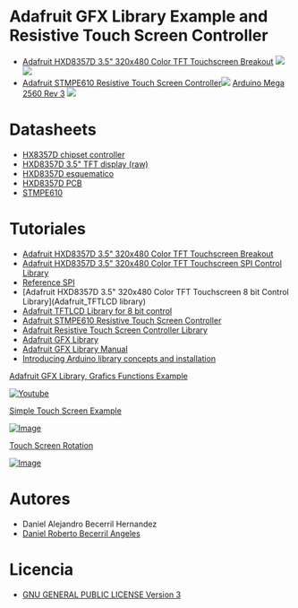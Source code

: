 # Adafruit GFX Library Example and Resistive Touch Screen Controller

- [Adafruit HXD8357D 3.5" 320x480 Color TFT Touchscreen Breakout](https://learn.adafruit.com/adafruit-3-5-color-320x480-tft-touchscreen-breakout/overview)
![](https://learn.adafruit.com/system/assets/assets/000/018/882/medium800/adafruit_products_2050_kit_ORIG.jpg?1408384817)
![](https://learn.adafruit.com/system/assets/assets/000/018/885/medium800/adafruit_products_sidew.jpg?1408384942)
- [Adafruit STMPE610 Resistive Touch Screen Controller](https://www.adafruit.com/products/1571)![](https://github.com/daniel3514/Adafruit-GFX-Library-Example-and-Resistive-Touch-Screen-Controller/blob/master/Hadware/Resistive%20Touch%20Screen%20Controller%20-%20Adafruit%20-%20STMPE610/STMPE610.jpg)
[Arduino Mega 2560 Rev 3](https://www.arduino.cc/en/Main/arduinoBoardMega2560)
![](https://github.com/daniel3514/Adafruit-GFX-Library-Example-and-Resistive-Touch-Screen-Controller/blob/master/Hadware/Arduino%20Mega/arduino_mega.jpg)

# Datasheets

- [HX8357D chipset controller](http://www.adafruit.com/datasheets/HX8357-D_DS_April2012.pdf)
- [HXD8357D 3.5" TFT display (raw)](http://www.adafruit.com/datasheets/Adafruit35inTFT.pdf)
- [HXD8357D esquematico](https://learn.adafruit.com/assets/18889)
- [HXD8357D PCB](https://learn.adafruit.com/assets/18891)
- [STMPE610](http://www.adafruit.com/datasheets/STMPE610.pdf)

# Tutoriales

- [Adafruit HXD8357D 3.5" 320x480 Color TFT Touchscreen Breakout](https://learn.adafruit.com/adafruit-3-5-color-320x480-tft-touchscreen-breakout/overview)
- [Adafruit HXD8357D 3.5" 320x480 Color TFT Touchscreen SPI Control Library](https://github.com/adafruit/Adafruit_HX8357_Library)
- [Reference SPI](https://www.arduino.cc/en/Reference/SPI)
- [Adafruit HXD8357D 3.5" 320x480 Color TFT Touchscreen 8 bit Control Library](Adafruit_TFTLCD library)
- [Adafruit TFTLCD Library for 8 bit control](https://github.com/adafruit/TFTLCD-Library)
- [Adafruit STMPE610 Resistive Touch Screen Controller](https://learn.adafruit.com/adafruit-2-8-tft-touch-shield-v2)
- [Adafruit Resistive Touch Screen Controller Library](https://github.com/adafruit/Touch-Screen-Library)
- [Adafruit GFX Library](https://github.com/adafruit/Adafruit-GFX-Library)
- [Adafruit GFX Library Manual](https://learn.adafruit.com/downloads/pdf/adafruit-gfx-graphics-library.pdf)
- [Introducing Arduino library concepts and installation](http://learn.adafruit.com/adafruit-all-about-arduino-libraries-install-use)

[Adafruit GFX Library, Grafics Functions Example](https://github.com/daniel3514/Adafruit-GFX-Library-Example-and-Resistive-Touch-Screen-Controller/tree/master/Examples/Grafics%20functions%20Tests)

[![Youtube](https://github.com/daniel3514/Adafruit-GFX-Library-Example-and-Resistive-Touch-Screen-Controller/blob/master/Examples/Graphic%20Functions%20Tests/video.JPG)](https://www.youtube.com/watch?v=Y8XBOiMS-KI)

[Simple Touch Screen Example](https://github.com/daniel3514/Adafruit-GFX-Library-Example-and-Resistive-Touch-Screen-Controller/tree/master/Examples/Touch%20simple%20Test)

[![Image](https://github.com/daniel3514/Adafruit-GFX-Library-Example-and-Resistive-Touch-Screen-Controller/blob/master/Examples/Touch%20simple%20Test/Captura.JPG)](https://github.com/daniel3514/Adafruit-GFX-Library-Example-and-Resistive-Touch-Screen-Controller/tree/master/Examples/Touch%20simple%20Test)

[Touch Screen Rotation](https://github.com/daniel3514/Adafruit-GFX-Library-Example-and-Resistive-Touch-Screen-Controller/tree/master/Examples/Touch%20Screen%20Rotation)

[![Image](https://github.com/daniel3514/Adafruit-GFX-Library-Example-and-Resistive-Touch-Screen-Controller/blob/master/Examples/Touch%20Screen%20Rotation/Roration%200.JPG)](https://github.com/daniel3514/Adafruit-GFX-Library-Example-and-Resistive-Touch-Screen-Controller/tree/master/Examples/Touch%20Screen%20Rotation)

# Autores
- Daniel Alejandro Becerril Hernandez
- [Daniel Roberto Becerril Angeles](mailto:daniel3514@gmal.com)

# Licencia
- [GNU GENERAL PUBLIC LICENSE Version 3](https://github.com/daniel3514/Adafruit-GFX-Library-Example-Arduino-Mega-HXD8357D-and-STMPE610/blob/master/LICENSE)


